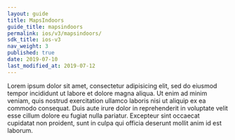 ```yaml
---
layout: guide
title: MapsIndoors
guide_title: mapsindoors
permalink: ios/v3/mapsindoors/
sdk_title: ios-v3
nav_weight: 3
published: true
date: 2019-07-10
last_modified_at: 2019-07-12
---
```


Lorem ipsum dolor sit amet, consectetur adipisicing elit, sed do eiusmod tempor incididunt ut labore et dolore magna aliqua. Ut enim ad minim veniam, quis nostrud exercitation ullamco laboris nisi ut aliquip ex ea commodo consequat. Duis aute irure dolor in reprehenderit in voluptate velit esse cillum dolore eu fugiat nulla pariatur. Excepteur sint occaecat cupidatat non proident, sunt in culpa qui officia deserunt mollit anim id est laborum.
